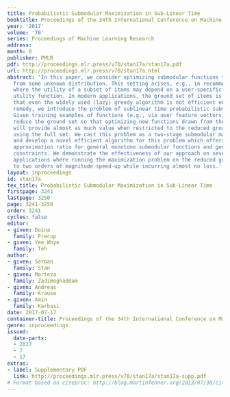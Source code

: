 ```yaml
---
title: Probabilistic Submodular Maximization in Sub-Linear Time
booktitle: Proceedings of the 34th International Conference on Machine Learning
year: '2017'
volume: '70'
series: Proceedings of Machine Learning Research
address: 
month: 0
publisher: PMLR
pdf: http://proceedings.mlr.press/v70/stan17a/stan17a.pdf
url: http://proceedings.mlr.press/v70/stan17a.html
abstract: 'In this paper, we consider optimizing submodular functions that are drawn
  from some unknown distribution. This setting arises, e.g., in recommender systems,
  where the utility of a subset of items may depend on a user-specific submodular
  utility function. In modern applications, the ground set of items is often so large
  that even the widely used (lazy) greedy algorithm is not efficient enough. As a
  remedy, we introduce the problem of sublinear time probabilistic submodular maximization:
  Given training examples of functions (e.g., via user feature vectors), we seek to
  reduce the ground set so that optimizing new functions drawn from the same distribution
  will provide almost as much value when restricted to the reduced ground set as when
  using the full set. We cast this problem as a two-stage submodular maximization
  and develop a novel efficient algorithm for this problem which offers $1/2(1 - 1/e^2)$
  approximation ratio for general monotone submodular functions and general matroid
  constraints. We demonstrate the effectiveness of our approach on several real-world
  applications where running the maximization problem on the reduced ground set leads
  to two orders of magnitude speed-up while incurring almost no loss.'
layout: inproceedings
id: stan17a
tex_title: Probabilistic Submodular Maximization in Sub-Linear Time
firstpage: 3241
lastpage: 3250
page: 3241-3250
order: 3241
cycles: false
editor:
- given: Doina
  family: Precup
- given: Yee Whye
  family: Teh
author:
- given: Serban
  family: Stan
- given: Morteza
  family: Zadimoghaddam
- given: Andreas
  family: Krause
- given: Amin
  family: Karbasi
date: 2017-07-17
container-title: Proceedings of the 34th International Conference on Machine Learning
genre: inproceedings
issued:
  date-parts:
  - 2017
  - 7
  - 17
extras:
- label: Supplementary PDF
  link: http://proceedings.mlr.press/v70/stan17a/stan17a-supp.pdf
# Format based on citeproc: http://blog.martinfenner.org/2013/07/30/citeproc-yaml-for-bibliographies/
---
```

